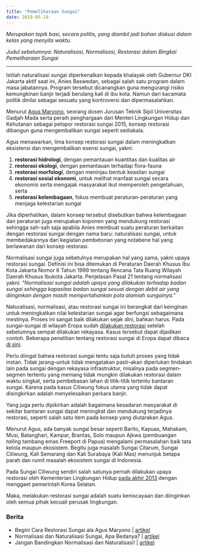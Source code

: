 ```yaml
---
title: "Pemeliharaan Sungai"
date: 2019-05-10
---
```


*Merupakan topik basi, secara politis, yang diambil jadi bahan diskusi dalam kelas yang menyita waktu.*

*Judul sebelumnya: Naturalisasi, Normalisasi, Restorasi dalam Bingkai Pemeliharaan Sungai*

-----

Istilah naturalisasi sungai diperkenalkan kepada khalayak oleh Gubernur DKI Jakarta aktif saat ini, Anies Baswedan, sebagai salah satu program dalam masa jabatannya. Program tersebut dicanangkan guna mengurangi risiko kemungkinan banjir terjadi berulang kali di ibu kota. Namun dari kacamata politik dinilai sebagai sesuatu yang kontroversi dan dipermasalahkan.

Menurut [Agus Maryono](http://ugmpress.ugm.ac.id/id/writer/detail/agus-maryono), seorang dosen Jurusan Teknik Sipil Universitas Gadjah Mada serta peraih penghargaan dari Menteri Lingkungan Hidup dan Kehutanan sebagai pelopor restorasi sungai 2015, konsep restorasi dibangun guna mengembalikan sungai seperti sediakala.

Agus menawarkan, lima konsep restorasi sungai dalam meningkatkan eksistensi dan mengembalikan esensi sungai, yakni:

1. **restorasi hidrologi**, dengan pemantauan kuantitas dan kualitas air
2. **restorasi ekologi**, dengan pemantauan terhadap flora-fauna
3. **restorasi morfologi**, dengan meninjau bentuk keaslian sungai
4. **restorasi sosial ekonomi**, untuk melihat manfaat sungai secara ekonomis serta mengajak masyarakat ikut memperoleh pengetahuan, serta
5. **restorasi kelembagaan**, fokus membuat peraturan-peraturan yang menjaga kelestarian sungai

Jika diperhatikan, dalam konsep tersebut disebutkan bahwa kelembagaan dan peraturan juga merupakan koponen yang mendukung restorasi sehingga sah-sah saja apabila Anies membuat suatu peraturan berkaitan dengan restorasi sungai dengan nama baru: naturalisasi sungai, untuk membedakannya dari kegiatan pembetonan yang notabene hal yang berlawanan dari konsep restorasi.

Normalisasi sungai juga sebetulnya merupakan hal yang sama, yakni upaya restorasi sungai. Definisi ini bisa ditemukan di Peraturan Daerah Khusus Ibu Kota Jakarta Nomor 6 Tahun 1999 tentang Rencana Tata Ruang Wilayah Daerah Khusus Ibukota Jakarta. Penjelasan Pasal 21 tentang normalisasi yakni: *"Normalisasi sungai adalah upaya yang dilakukan terhadap badan sungai sehingga kapasitas badan sungai sesuai dengan debit air yang diinginkan dengan masih mempertahankan pola alamiah sungainya."*

Naturalisasi, normalisasi, atau restorasi sungai ini berangkat dari keinginan untuk meningkatkan nilai kelestarian sungai agar berfungsi sebagaimana mestinya. Proses ini sangat baik dilakukan sejak dini, bahkan harus. Pada sungai-sungai di wilayah Eropa sudah [dilakukan restorasi](http://www.ecrr.org/RiverRestoration/Whatisriverrestoration/tabid/2614/Default.aspx) setelah sebelumnya sempat dilakukan rekayasa. Kasus tersebut dapat dijadikan contoh. Beberapa penelitian tentang restorasi sungai di Eropa dapat dibaca [di sini](http://ec.europa.eu/environment/life/project/Projects/index.cfm?fuseaction=home.showFile&rep=file&fil=ECRR_conference_river_restoration_2000.pdf).

Perlu diingat bahwa restorasi sungai tentu saja butuh proses yang tidak instan. Tidak jarang–untuk tidak mengatakan pasti–akan diperlukan tindakan lain pada sungai dengan rekayasa infrastruktur, misalnya pada segmen-segmen tertentu yang memang tidak mungkin dilakukan restorasi dalam waktu singkat, serta pembebasan lahan di titik-titik tertentu bantaran sungai. Karena pada kasus Ciliwung fokus utama yang tidak dapat disingkirkan adalah menyelesaikan perkara banjir.

Yang juga perlu dipikirkan adalah bagaimana kesadaran masyarakat di sekitar bantaran sungai dapat meningkat dan mendukung terjadinya restorasi, seperti salah satu item pada konsep yang diutarakan Agus.

Menurut Agus, ada banyak sungai besar seperti Barito, Kapuas, Mahakam, Musi, Batanghari, Kampar, Brantas, Solo maupun Ajkwa (pembuangan *tailing* tambang emas Freeport di Papua) mengalami permasalahan baik tata kelola maupun ekosistem. Begitu juga masalah Sungai Citarum, Sungai Ciliwung, Kali Semarang dan Kali Surabaya (Kali Mas) menunjuk betapa parah dan rumit masalah ekosistem sungai di Indonesia.

Pada Sungai Ciliwung sendiri salah satunya pernah dilakukan upaya restorasi oleh Kementerian Lingkungan Hidup [pada akhir 2013](http://www.menlh.go.id/groundbreaking-demonstrasi-proyek-restorasi-sungai-ciliwung/) dengan menggaet pemerintah Korea Selatan.

Maka, melakukan restorasi sungai adalah suatu keniscayaan dan diinginkan oleh semua pihak kecuali perusak lingkungan.

### Berita

- Begini Cara Restorasi Sungai ala Agus Maryono | [artikel](https://www.mongabay.co.id/2015/12/14/begini-cara-restorasi-sungai-ala-agus-maryono)
- Normalisasi dan Naturalisasi Sungai, Apa Bedanya? | [artikel](https://megapolitan.kompas.com/read/2018/02/08/20130481/normalisasi-dan-naturalisasi-sungai-apa-bedanya)
- Jangan Bandingkan Normalisasi dan Naturalisasi! | [artikel](https://megapolitan.kompas.com/read/2019/04/11/07013861/jangan-bandingkan-normalisasi-dan-naturalisasi)
